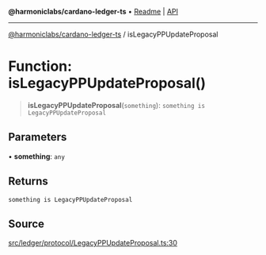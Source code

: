 **@harmoniclabs/cardano-ledger-ts** • [Readme](../Introduction) \| [API](../globals)

***

[@harmoniclabs/cardano-ledger-ts](../Introduction) / isLegacyPPUpdateProposal

# Function: isLegacyPPUpdateProposal()

> **isLegacyPPUpdateProposal**(`something`): `something is LegacyPPUpdateProposal`

## Parameters

• **something**: `any`

## Returns

`something is LegacyPPUpdateProposal`

## Source

[src/ledger/protocol/LegacyPPUpdateProposal.ts:30](https://github.com/HarmonicLabs/cardano-ledger-ts/blob/d1659b0/src/ledger/protocol/LegacyPPUpdateProposal.ts#L30)
